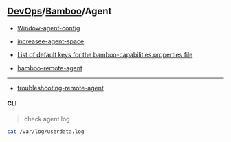 ## [DevOps]/[Bamboo]/Agent

- [Window-agent-config](Window-agent-config.md)
- [increasee-agent-space](increasee-agent-space.md)
- [List of default keys for the bamboo-capabilities.properties file](https://confluence.atlassian.com/bamkb/list-of-default-keys-for-the-bamboo-capabilities-properties-file-946025256.html?_ga=2.172606496.2045902144.1572244447-2020759197.1570794317)

- [bamboo-remote-agent](https://mgrebenets.github.io/mobile%20ci/2015/02/01/bamboo-remote-agent)

---
- [troubleshooting-remote-agent](https://confluencatlassian.com/bamktroubleshooting-remote-agent-216957427.html)

#### CLI

> check agent log
```sh
cat /var/log/userdata.log
```

[DevOps]: <../../README.md>
[Bamboo]: <../bamboo.md>
